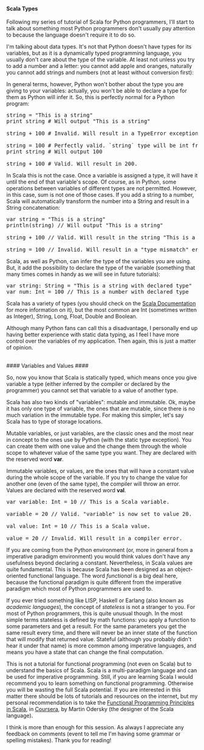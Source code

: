 #### Scala Types ####

Following my series of tutorial of Scala for Python programmers, I'll start to
talk about something most Python programmers don't usually pay attention to
because the language doesn't require it to do so.

I'm talking about data types. It's not that Python doesn't have types for its
variables, but as it is a dynamically typed programming language, you usually
don't care about the type of the variable. At least not unless you try to add a
number and a letter: you cannot add apple and oranges, naturally you cannot add
strings and numbers (not at least without conversion first):

In general terms, however, Python won't bother about the type you are giving to
your variables: actually, you won't be able to declare a type for them as
Python will infer it. So, this is perfectly normal for a Python program:

<pre class="prettyprint lang-python">
string = "This is a string"
print string # Will output "This is a string"

string + 100 # Invalid. Will result in a TypeError exception.

string = 100 # Perfectly valid. `string` type will be int from now on.
print string # Will output 100

string + 100 # Valid. Will result in 200.
</pre>

<!-- more -->

In Scala this is not the case. Once a variable is assigned a type, it will have
it until the end of that variable's scope. Of course, as in Python, some
operations between variables of different types are not permitted. However, in
this case, sum is not one of those cases. If you add a string to a number,
Scala will automatically transform the number into a String and result in a
String concatenation:

<pre class="prettyprint lang-scala">
var string = "This is a string"
println(string) // Will output "This is a string"

string + 100 // Valid. Will result in the string "This is a string100"

string = 100 // Invalid. Will result in a "type mismatch" error.
</pre>

Scala, as well as Python, can infer the type of the variables you are using.
But, it add the possibility to declare the type of the variable (something that
many times comes in handy as we will see in future tutorials):

<pre class="prettyprint lang-scala">
var string: String = "This is a string with declared type"
var num: Int = 100 // This is a number with declared type
</pre>

Scala has a variety of types (you should check on the [Scala
Documentation](http://www.scala-lang.org/documentation/) for more information
on it), but the most common are Int (sometimes written as Integer), String,
Long, Float, Double and Boolean.

Although many Python fans can call this a disadvantage, I personally end up
having better experience with static data typing, as I feel I have more control
over the variables of my application. Then again, this is just a matter of
opinion.

<br/>
#### Variables and Values ####

So, now you know that Scala is statically typed, which means once you give
variable a type (either inferred by the compiler or declared by the programmer)
you cannot set that variable to a value of another type.

Scala has also two kinds of "variables": mutable and immutable. Ok, maybe it
has only one type of variable, the ones that are mutable, since there is no
much variation in the immutable type. For making this simpler, let's say Scala
has to type of storage locations.

Mutable variables, or just variables, are the classic ones and the most near in
concept to the ones use by Python (with the static type exception). You can
create them with one value and the change them through the whole scope to
whatever value of the same type you want. They are declared with the reserved
word __var__.

Immutable variables, or values, are the ones that will have a constant value
during the whole scope of the variable. If you try to change the value for
another one (even of the same type), the compiler will throw an error. Values
are declared with the reserved word __val__.

<pre class="prettyprint lang-scala">
var variable: Int = 10 // This is a Scala variable.

variable = 20 // Valid. "variable" is now set to value 20.

val value: Int = 10 // This is a Scala value.

value = 20 // Invalid. Will result in a compiler error.
</pre>

If you are coming from the Python environment (or, more in general from a
imperative paradigm environment) you would think values don't have any
usefulness beyond declaring a constant. Nevertheless, in Scala values are quite
fundamental. This is because Scala has been designed as an object-oriented
functional language. The word _functional_ is a big deal here, because the
functional paradigm is quite different from the imperative paradigm which most
of Python programmers are used to.

If you ever tried something like LISP, Haskell or Earlang (also known as
_academic languages_), the concept of _stateless_ is not a stranger to you. For
most of Python programmers, this is quite unusual though. In the most simple
terms stateless is defined by math functions: you apply a function to some
parameters and get a result. For the same parameters you get the same result
every time, and there will never be an inner state of the function that will
modify that returned value. Stateful (although you probably didn't hear it
under that name) is more common among imperative languages, and means you have
a state that can change the final computation.

This is not a tutorial for functional programming (not even on Scala) but to
understand the basics of Scala. Scala is a multi-paradigm language and can be
used for imperative programming. Still, if you are learning Scala I would
recommend you to learn something on functional programming. Otherwise you will
be wasting the full Scala potential. If you are interested in this matter there
should be lots of tutorials and resources on the internet, but my personal
recommendation is to take the [Functional Programming Principles in
Scala](https://www.coursera.org/course/progfun), in
[Coursera](https://www.coursera.org/), by Martin Odersky (the designer of the
Scala language).

I think is more than enough for this session. As always I appreciate any
feedback on comments (event to tell me I'm having some grammar or spelling
mistakes). Thank you for reading!
